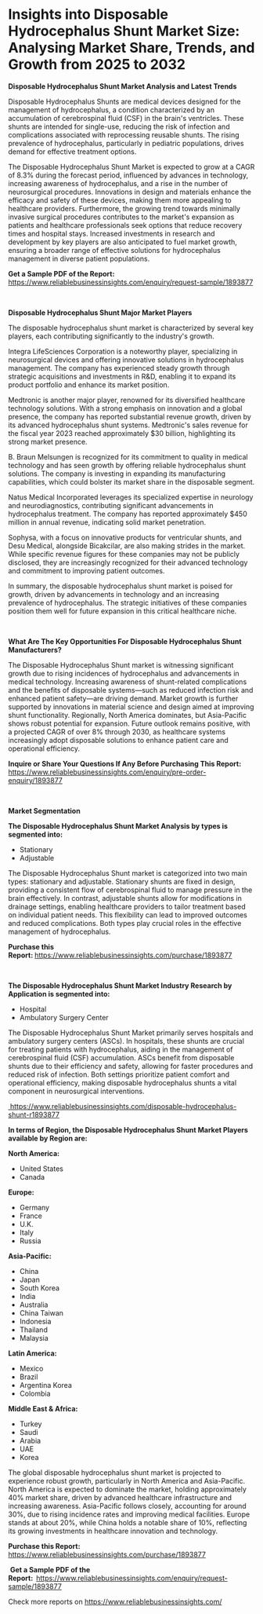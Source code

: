 <p><h1>Insights into Disposable Hydrocephalus Shunt Market Size: Analysing Market Share, Trends, and Growth from 2025 to 2032</h1></p><p><strong>Disposable Hydrocephalus Shunt Market Analysis and Latest Trends</strong></p>
<p><p>Disposable Hydrocephalus Shunts are medical devices designed for the management of hydrocephalus, a condition characterized by an accumulation of cerebrospinal fluid (CSF) in the brain's ventricles. These shunts are intended for single-use, reducing the risk of infection and complications associated with reprocessing reusable shunts. The rising prevalence of hydrocephalus, particularly in pediatric populations, drives demand for effective treatment options. </p><p>The Disposable Hydrocephalus Shunt Market is expected to grow at a CAGR of 8.3% during the forecast period, influenced by advances in technology, increasing awareness of hydrocephalus, and a rise in the number of neurosurgical procedures. Innovations in design and materials enhance the efficacy and safety of these devices, making them more appealing to healthcare providers. Furthermore, the growing trend towards minimally invasive surgical procedures contributes to the market's expansion as patients and healthcare professionals seek options that reduce recovery times and hospital stays. Increased investments in research and development by key players are also anticipated to fuel market growth, ensuring a broader range of effective solutions for hydrocephalus management in diverse patient populations.</p></p>
<p><strong>Get a Sample PDF of the Report:&nbsp;</strong> <a href="https://www.reliablebusinessinsights.com/enquiry/request-sample/1893877?utm_campaign=3090&utm_medium=2&utm_source=Github&utm_content=ia&utm_term=05032025&utm_id=disposable-hydrocephalus-shunt">https://www.reliablebusinessinsights.com/enquiry/request-sample/1893877</a></p>
<p>&nbsp;</p>
<p><strong>Disposable Hydrocephalus Shunt Major Market Players</strong></p>
<p><p>The disposable hydrocephalus shunt market is characterized by several key players, each contributing significantly to the industry's growth. </p><p>Integra LifeSciences Corporation is a noteworthy player, specializing in neurosurgical devices and offering innovative solutions in hydrocephalus management. The company has experienced steady growth through strategic acquisitions and investments in R&D, enabling it to expand its product portfolio and enhance its market position.</p><p>Medtronic is another major player, renowned for its diversified healthcare technology solutions. With a strong emphasis on innovation and a global presence, the company has reported substantial revenue growth, driven by its advanced hydrocephalus shunt systems. Medtronic's sales revenue for the fiscal year 2023 reached approximately $30 billion, highlighting its strong market presence.</p><p>B. Braun Melsungen is recognized for its commitment to quality in medical technology and has seen growth by offering reliable hydrocephalus shunt solutions. The company is investing in expanding its manufacturing capabilities, which could bolster its market share in the disposable segment.</p><p>Natus Medical Incorporated leverages its specialized expertise in neurology and neurodiagnostics, contributing significant advancements in hydrocephalus treatment. The company has reported approximately $450 million in annual revenue, indicating solid market penetration.</p><p>Sophysa, with a focus on innovative products for ventricular shunts, and Desu Medical, alongside Bicakcilar, are also making strides in the market. While specific revenue figures for these companies may not be publicly disclosed, they are increasingly recognized for their advanced technology and commitment to improving patient outcomes.</p><p>In summary, the disposable hydrocephalus shunt market is poised for growth, driven by advancements in technology and an increasing prevalence of hydrocephalus. The strategic initiatives of these companies position them well for future expansion in this critical healthcare niche.</p></p>
<p>&nbsp;</p>
<p><strong>What Are The Key Opportunities For Disposable Hydrocephalus Shunt Manufacturers?</strong></p>
<p><p>The Disposable Hydrocephalus Shunt market is witnessing significant growth due to rising incidences of hydrocephalus and advancements in medical technology. Increasing awareness of shunt-related complications and the benefits of disposable systems—such as reduced infection risk and enhanced patient safety—are driving demand. Market growth is further supported by innovations in material science and design aimed at improving shunt functionality. Regionally, North America dominates, but Asia-Pacific shows robust potential for expansion. Future outlook remains positive, with a projected CAGR of over 8% through 2030, as healthcare systems increasingly adopt disposable solutions to enhance patient care and operational efficiency.</p></p>
<p><strong>Inquire or Share Your Questions If Any Before Purchasing This Report:</strong> <a href="https://www.reliablebusinessinsights.com/enquiry/pre-order-enquiry/1893877?utm_campaign=3090&utm_medium=2&utm_source=Github&utm_content=ia&utm_term=05032025&utm_id=disposable-hydrocephalus-shunt">https://www.reliablebusinessinsights.com/enquiry/pre-order-enquiry/1893877</a></p>
<p>&nbsp;</p>
<p><strong>Market Segmentation</strong></p>
<p><strong>The Disposable Hydrocephalus Shunt Market Analysis by types is segmented into:</strong></p>
<p><ul><li>Stationary</li><li>Adjustable</li></ul></p>
<p><p>The Disposable Hydrocephalus Shunt market is categorized into two main types: stationary and adjustable. Stationary shunts are fixed in design, providing a consistent flow of cerebrospinal fluid to manage pressure in the brain effectively. In contrast, adjustable shunts allow for modifications in drainage settings, enabling healthcare providers to tailor treatment based on individual patient needs. This flexibility can lead to improved outcomes and reduced complications. Both types play crucial roles in the effective management of hydrocephalus.</p></p>
<p><strong>Purchase this Report:&nbsp;</strong><a href="https://www.reliablebusinessinsights.com/purchase/1893877?utm_campaign=3090&utm_medium=2&utm_source=Github&utm_content=ia&utm_term=05032025&utm_id=disposable-hydrocephalus-shunt">https://www.reliablebusinessinsights.com/purchase/1893877</a></p>
<p>&nbsp;</p>
<p><strong>The Disposable Hydrocephalus Shunt Market Industry Research by Application is segmented into:</strong></p>
<p><ul><li>Hospital</li><li>Ambulatory Surgery Center</li></ul></p>
<p><p>The Disposable Hydrocephalus Shunt Market primarily serves hospitals and ambulatory surgery centers (ASCs). In hospitals, these shunts are crucial for treating patients with hydrocephalus, aiding in the management of cerebrospinal fluid (CSF) accumulation. ASCs benefit from disposable shunts due to their efficiency and safety, allowing for faster procedures and reduced risk of infection. Both settings prioritize patient comfort and operational efficiency, making disposable hydrocephalus shunts a vital component in neurosurgical interventions.</p></p>
<p><a href="https://www.reliablebusinessinsights.com/disposable-hydrocephalus-shunt-r1893877?utm_campaign=3090&utm_medium=2&utm_source=Github&utm_content=ia&utm_term=05032025&utm_id=disposable-hydrocephalus-shunt">&nbsp;https://www.reliablebusinessinsights.com/disposable-hydrocephalus-shunt-r1893877</a></p>
<p><strong>In terms of Region, the Disposable Hydrocephalus Shunt Market Players available by Region are:</strong></p>
<p>
    <p> <strong> North America: </strong>
        <ul>
            <li>United States</li>
            <li>Canada</li>
        </ul>
        </p> 
    <p> <strong> Europe: </strong>
        <ul>
            <li>Germany</li>
            <li>France</li>
            <li>U.K.</li>
            <li>Italy</li>
            <li>Russia</li>
        </ul>
        </p> 
    <p> <strong> Asia-Pacific: </strong>
        <ul>
            <li>China</li>
            <li>Japan</li>
            <li>South Korea</li>
            <li>India</li>
            <li>Australia</li>
            <li>China Taiwan</li>
            <li>Indonesia</li>
            <li>Thailand</li>
            <li>Malaysia</li>
        </ul>
        </p> 
    <p> <strong> Latin America: </strong>
        <ul>
            <li>Mexico</li>
            <li>Brazil</li>
            <li>Argentina Korea</li>
            <li>Colombia</li>
        </ul>
        </p> 
    <p> <strong> Middle East & Africa: </strong>
        <ul>
            <li>Turkey</li>
            <li>Saudi</li>
            <li>Arabia</li>
            <li>UAE</li>
            <li>Korea</li>
        </ul>
    </p>
    </p>
<p><p>The global disposable hydrocephalus shunt market is projected to experience robust growth, particularly in North America and Asia-Pacific. North America is expected to dominate the market, holding approximately 40% market share, driven by advanced healthcare infrastructure and increasing awareness. Asia-Pacific follows closely, accounting for around 30%, due to rising incidence rates and improving medical facilities. Europe stands at about 20%, while China holds a notable share of 10%, reflecting its growing investments in healthcare innovation and technology.</p></p>
<p><strong>Purchase this Report: </strong><a href="https://www.reliablebusinessinsights.com/purchase/1893877?utm_campaign=3090&utm_medium=2&utm_source=Github&utm_content=ia&utm_term=05032025&utm_id=disposable-hydrocephalus-shunt">https://www.reliablebusinessinsights.com/purchase/1893877</a></p>
<p>&nbsp;<strong>Get a Sample PDF of the Report:&nbsp;&nbsp;</strong><a href="https://www.reliablebusinessinsights.com/enquiry/request-sample/1893877?utm_campaign=3090&utm_medium=2&utm_source=Github&utm_content=ia&utm_term=05032025&utm_id=disposable-hydrocephalus-shunt">https://www.reliablebusinessinsights.com/enquiry/request-sample/1893877</a></p>
<p><strong></strong></p>
<p>Check more reports on <a href="https://www.reliablebusinessinsights.com/?utm_campaign=3090&utm_medium=2&utm_source=Github&utm_content=ia&utm_term=05032025&utm_id=disposable-hydrocephalus-shunt">https://www.reliablebusinessinsights.com/</a></p>